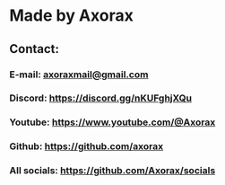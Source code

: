 # Made by Axorax

## Contact:

### E-mail: axoraxmail@gmail.com <br>
### Discord: https://discord.gg/nKUFghjXQu <br>
### Youtube: https://www.youtube.com/@Axorax <br>
### Github: https://github.com/axorax <br>
### All socials: https://github.com/Axorax/socials <br>
